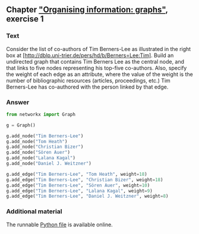 ## Chapter ["Organising information: graphs"](https://comp-think.github.io/book/13.pdf), exercise 1

### Text
Consider the list of co-authors of Tim Berners-Lee as illustrated in the right box at [http://dblp.uni-trier.de/pers/hd/b/Berners=Lee:Tim]. Build an undirected graph that contains Tim Berners Lee as the central node, and that links to five nodes representing his top-five co-authors. Also, specify the weight of each edge as an attribute, where the value of the weight is the number of bibliographic resources (articles, proceedings, etc.) Tim Berners-Lee has co-authored with the person linked by that edge.

### Answer
```python
from networkx import Graph

g = Graph()

g.add_node("Tim Berners-Lee")
g.add_node("Tom Heath")
g.add_node("Christian Bizer")
g.add_node("Sören Auer")
g.add_node("Lalana Kagal")
g.add_node("Daniel J. Weitzner")

g.add_edge("Tim Berners-Lee", "Tom Heath", weight=18)
g.add_edge("Tim Berners-Lee", "Christian Bizer", weight=18)
g.add_edge("Tim Berners-Lee", "Sören Auer", weight=10)
g.add_edge("Tim Berners-Lee", "Lalana Kagal", weight=9)
g.add_edge("Tim Berners-Lee", "Daniel J. Weitzner", weight=8)
```

### Additional material
The runnable [Python file](exercise_1.py) is available online.